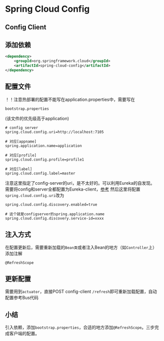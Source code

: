 # Spring Cloud Config
## Config Client
## 添加依赖
```xml
<dependency>
    <groupId>org.springframework.cloud</groupId>
    <artifactId>spring-cloud-config</artifactId>
</dependency>
```
## 配置文件 
！！注意热部署的配置不能写在application.properties中，需要写在
```
bootstrap.properties
```
(该文件的优先级高于application)

```
# config server
spring.cloud.config.uri=http://localhost:7105

# 对应[appname]
spring.application.name=application

# 对应[profile]
spring.cloud.config.profile=profile1

# 对应[label]
spring.cloud.config.label=master
```
注意这里指定了config-server的uri，是不太好的。可以利用Eureka的自发现。
需要将config和server全都配置为Eureka-client，[参考](../2.eureka-client/README.md)
然后这里将配置`spring.cloud.config.uri`改为
```properties
spring.cloud.config.discovery.enabled=true

# 这个就是configserver的spring.application.name
spring.cloud.config.discovery.service-id=xxxx
```
## 注入方式
在配置更新后，需要重新加载的`Bean类`或者注入Bean的地方（如`Controller`上）添加注解
```
@RefreshScope
```
## 更新配置
需要用到`actuator`，直接POST config-client `/refresh`即可重新加载配置，自动配置参考Bus代码

## 小结
引入依赖，添加`bootstrap.properties`，合适的地方添加`@RefreshScope`。三步完成客户端的配置。

